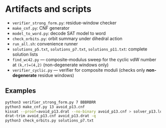 # Artifacts and scripts

- `verifier_strong_form.py`: residue-window checker
- `make_cnf.py`: CNF generator
- `model_to_word.py`: decode SAT model to word
- `check_orbits.py`: orbit summary under dihedral action
- `run_all.sh`: convenience runner
- `solutions_p5.txt`, `solutions_p7.txt`, `solutions_p11.txt`: complete solution lists
- `find_wc42.py` — composite-modulus sweep for the cyclic vdW number at `(k,r)=(4,2)` (non-degenerate windows only)
- `verifier_cyclic.py` — verifier for composite moduli (checks only **non-degenerate** residue windows)

## Examples
```bash
python3 verifier_strong_form.py 7 BBBRBRR
python3 make_cnf.py 13 avoid_p13.cnf
kissat --proof=avoid_p13.drat --no-binary avoid_p13.cnf > solver_p13.log
drat-trim avoid_p13.cnf avoid_p13.drat -q
python3 check_orbits.py solutions_p7.txt
```
